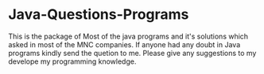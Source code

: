 # Java-Questions-Programs
This is the package of Most of the java programs and it's solutions which asked in most of the MNC companies.
If anyone had any doubt in Java programs kindly send the quetion to me.
Please give any suggestions to my develope my programming knowledge.
